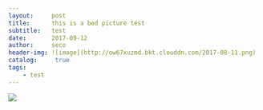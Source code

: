 ```yaml
---
layout:     post
title:      this is a bed picture test
subtitle:   test
date:       2017-09-12
author:     seco
header-img: ![image](http://ow67xuzmd.bkt.clouddn.com/2017-08-11.png)   
catalog: 	 true
tags:
    - test
---
```


![](http://ow67xuzmd.bkt.clouddn.com/2017-08-11.png)
